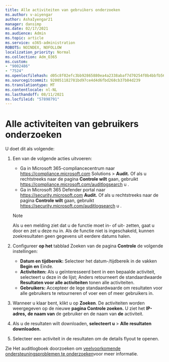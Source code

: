 ```yaml
---
title: Alle activiteiten van gebruikers onderzoeken
ms.author: v-aiyengar
author: AshaIyengar21
manager: dansimp
ms.date: 02/17/2021
ms.audience: Admin
ms.topic: article
ms.service: o365-administration
ROBOTS: NOINDEX, NOFOLLOW
localization_priority: Normal
ms.collection: Adm_O365
ms.custom:
- "9002486"
- "7524"
ms.openlocfilehash: d05c8f02efc3bb92865880ea4a2338abaf7d70254f0b4bbfb566423e62b391dd
ms.sourcegitcommit: 920051182781bd97ce4d4d6fbd268cb37b84d239
ms.translationtype: MT
ms.contentlocale: nl-NL
ms.lasthandoff: 08/11/2021
ms.locfileid: "57898791"
---
```

# <a name="investigate-all-the-users-activities"></a>Alle activiteiten van gebruikers onderzoeken

U doet dit als volgende:

1. Een van de volgende acties uitvoeren:
   - Ga in Microsoft 365-compliancecentrum naar <https://compliance.microsoft.com> Solutions  \> **Audit.** Of als u rechtstreeks naar de pagina **Controle wilt** gaan, gebruikt <https://compliance.microsoft.com/auditlogsearch> u .
   - Ga in Microsoft 365 Defender portal naar <https://security.microsoft.com> **Audit.** Of als u rechtstreeks naar de pagina **Controle wilt** gaan, gebruikt <https://security.microsoft.com/auditlogsearch> u .

    > [!NOTE]
    > Als u een melding ziet dat u de functie moet in- of uit- zetten, gaat u door en zet u deze nu in. Als de functie niet is ingeschakeld, kunnen zoekresultaten geen gegevens uit eerdere datums halen.

2. Configureer **op het** tabblad Zoeken van de pagina **Controle** de volgende instellingen:
   - **Datum en tijdbereik:** Selecteer het datum-/tijdbereik in de vakken **Begin** **en** Einde.
   - **Activiteiten:** Als u geïnteresseerd bent in een bepaalde activiteit, selecteert u deze in de lijst; Anders retourneert de standaardwaarde **Resultaten voor alle activiteiten** tonen alle activiteiten.
   - **Gebruikers:** Accepteer de lege standaardwaarde om resultaten voor alle gebruikers te retourneren of voer een of meer gebruikers in.

3. Wanneer u klaar bent, klikt u op **Zoeken**. De activiteiten worden weergegeven op de nieuwe **pagina Controle zoeken.** U ziet het **IP-adres,** **de naam van** de gebruiker en de naam van **de** activiteit.

4. Als u de resultaten wilt downloaden, **selecteert u** \> **Alle resultaten downloaden.**

5. Selecteer een activiteit in de resultaten om de details flyout te openen.

Zie Het auditlogboek doorzoeken om [veelvoorkomende ondersteuningsproblemen te onderzoeken](https://docs.microsoft.com/microsoft-365/compliance/auditing-troubleshooting-scenarios)voor meer informatie.
